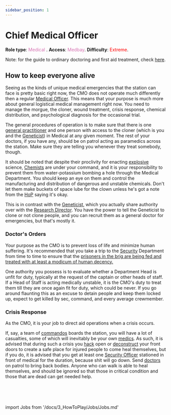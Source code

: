 ```yaml
---
sidebar_position: 1
---
```


# Chief Medical Officer

**Role type**: <font color= "#d673b2">Medical</font> . **Access**: <font color="#d673b2">Medbay</font>. **Difficulty**: <font color="Red">Extreme</font>.



Note: for the guide to ordinary doctoring and first aid treatment, check [here](\3_HowToPlay\Jobs\Medical_roles\Medical-Doctor.md).



## How to keep everyone alive


Seeing as the kinds of unique medical emergencies that the station can face is pretty basic right now, the CMO does not operate much differently then a regular [Medical Officer](\3_HowToPlay\Jobs\Medical_roles\Medical-Doctor.md). This means that your purpose is much more about general logistical medical management right now. You need to manage the morgue, the cloner, wound treatment, crisis response, chemical distribution, and psychological diagnosis for the occasional trial.


The general procedures of operation is to make sure that there is one [general practitioner](\3_HowToPlay\Jobs\Medical_roles\Medical-Doctor.md) and one person with access to the cloner (which is you and the [Geneticist](\3_HowToPlay\Jobs\Science_roles\Geneticist.md)) in Medical at any given moment. The rest of your doctors, if you have any, should be on patrol acting as paramedics across the station. Make sure they are telling you whenever they treat somebody, though.

It should be noted that despite their proclivity for enacting [explosive](Chemistry.md) science, [Chemists](\3_HowToPlay\Jobs\Medical_roles\Chemist.md) are under your command, and it is your responsibility to prevent them from water-potassium bombing a hole through the Medical Department. You should keep an eye on them and control the manufacturing and distribution of dangerous and unstable chemicals. Don't let them make buckets of space lube for the clown unless he's got a note from the [HoP](\3_HowToPlay\Jobs\Command_roles\Head-of-Personnel.md) saying it's okay.

This is in contrast with the [Geneticist](\3_HowToPlay\Jobs\Science_roles\Geneticist.md), which you actually share authority over with the [Research Director](\3_HowToPlay\Jobs\Science_roles\Research-Director.md). You have the power to tell the Geneticist to clone or not clone people, and you can recruit them as a general doctor for emergencies, but that's mostly it.


### Doctor's Orders

Your purpose as the CMO is to prevent loss of life and minimize human suffering. It's recommended that you take a trip to the [Security](\3_HowToPlay\Jobs\Security_roles\Security-Officer.md) Department from time to time to ensure that the [prisoners in the brig are being fed and treated with at least a modicum of human decency.](\4_Univers\Other\Jokes\So-close-to-impossible-that-it-might-as-well-not-even-exist.md)

One authority you possess is to evaluate whether a Department Head is unfit for duty, typically at the request of the captain or other heads of staff. If a Head of Staff is acting medically unstable, it is the CMO's duty to treat them till they are once again fit for duty, which could be never. If you go around flaunting this as an excuse to detain people and keep them locked up, expect to get killed by sec, command, and every average crewmember.


### Crisis Response


As the CMO, it is your job to direct aid operations when a crisis occurs.

If, say, a team of [commandos](Nuclear-Emergency.md) boards the station, you will have a lot of casualties, some of which will inevitably be your own [medics](\3_HowToPlay\Jobs\Medical_roles\Medical-Doctor.md). As such, it is advised that during such a crisis you [hack](Hacking-Guide.md) open or [deconstruct](Construction.md) your front doors to create a safe place for injured people to come heal themselves, but if you do, it is advised that you get at least one [Security Officer](\3_HowToPlay\Jobs\Security_roles\Security-Officer.md) stationed in front of medical for the duration, because shit will go down. Send [doctors](\3_HowToPlay\Jobs\Medical_roles\Medical-Doctor.md) on patrol to bring back bodies. Anyone who can walk is able to heal themselves, and should be ignored so that those in critical condition and those that are dead can get needed help.

  <br/>
<br/>
<br/>

import Jobs from '/docs/3_HowToPlay/Jobs/Jobs.md'

<Jobs />

